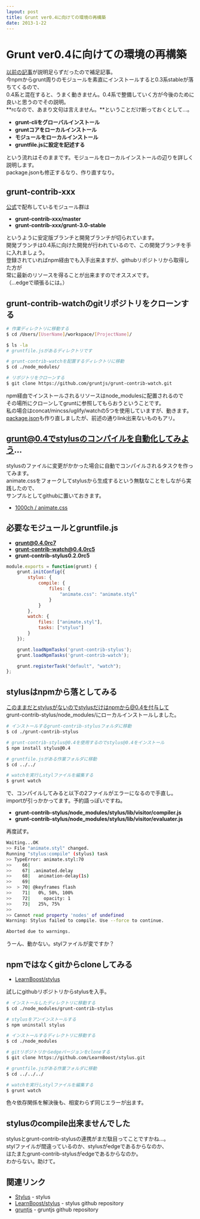 ```yaml
---
layout: post
title: Grunt ver0.4に向けての環境の再構築
date: 2013-1-22
---
```


# Grunt ver0.4に向けての環境の再構築

[以前の記事](http://1000ch.net/2012/12/08/ReconsideringGruntJs/)が説明足らずだったので補足記事。  
今npmからgrunt周りのモジュールを素直にインストールすると0.3系stableが落ちてくるので、  
0.4系と混在すると、うまく動きません。0.4系で整備していく方が今後のために良いと思うのでその説明。  
**rcなので、あまり文句は言えません。**ということだけ断っておくとして…。  

- **grunt-cliをグローバルインストール**
- **gruntコアをローカルインストール**
- **モジュールをローカルインストール**
- **gruntfile.jsに設定を記述する**

という流れはそのままです。モジュールをローカルインストールの辺りを詳しく説明します。  
package.jsonも修正するなり、作り直すなり。  

## grunt-contrib-xxx

[公式](http://github.com/gruntjs)で配布しているモジュール群は  

- **grunt-contrib-xxx/master**
- **grunt-contrib-xxx/grunt-3.0-stable**

というように安定版ブランチと開発ブランチが切られています。  
開発ブランチは0.4系に向けた開発が行われているので、この開発ブランチを手に入れましょう。  
登録されていればnpm経由でも入手出来ますが、githubリポジトリから取得した方が  
常に最新のリソースを得ることが出来ますのでオススメです。  
（…edgeで頑張るには。）  

## grunt-contrib-watchのgitリポジトリをクローンする

```bash
# 作業ディレクトリに移動する
$ cd /Users/[UserName]/workspace/[ProjectName]/

$ ls -la
# gruntfile.jsがあるディレクトリです

# grunt-contrib-watchを配置するディレクトリに移動
$ cd ./node_modules/

# リポジトリをクローンする
$ git clone https://github.com/gruntjs/grunt-contrib-watch.git
```

npm経由でインストールされるリソースはnode_modulesに配置されるので  
その場所にクローンしてgruntに参照してもらおうということです。  
私の場合はconcat/mincss/uglify/watchの5つを使用していますが、動きます。  
[package.json](http://github.com/1000ch/playground/blob/master/package.json)も作り直しましたが、前述の通りlink出来ないものもアリ。  

## grunt@0.4でstylusのコンパイルを自動化してみよう…

stylusのファイルに変更がかかった場合に自動でコンパイルされるタスクを作ってみます。  
animate.cssをフォークしてstylusから生成するという無駄なことをしながら実践したので、  
サンプルとしてgithubに置いておきます。  

+ [1000ch / animate.css](http://github.com/1000ch/animate.css)

## 必要なモジュールとgruntfile.js

- **grunt@0.4.0rc7**
- **grunt-contrib-watch@0.4.0rc5**
- **grunt-contrib-stylus0.2.0rc5**

```js
module.exports = function(grunt) {
    grunt.initConfig({
        stylus: {
            compile: {
                files: {
                    "animate.css": "animate.styl"
                }
            }
        },
        watch: {
            files: ["animate.styl"],
            tasks: ["stylus"]
        }
    });

    grunt.loadNpmTasks('grunt-contrib-stylus');
    grunt.loadNpmTasks('grunt-contrib-watch');

    grunt.registerTask("default", "watch");
};
```

## stylusはnpmから落としてみる

このままだとstylusがないのでstylusだけはnpmから@0.4を付与して  
grunt-contrib-stylus/node_modules/にローカルインストールしました。  

```bash
# インストールするgrunt-contrib-stylusフォルダに移動
$ cd ./grunt-contrib-stylus

# grunt-contrib-stylus@0.4を使用するのでstylus@0.4をインストール
$ npm install stylus@0.4

# gruntfile.jsがある作業フォルダに移動
$ cd ../../

# watchを実行しstylファイルを編集する
$ grunt watch
```

で、コンパイルしてみると以下の2ファイルがエラーになるので手直し。  
importが引っかかってます。予約語っぽいですね。  

- **grunt-contrib-stylus/node_modules/stylus/lib/visitor/compiler.js**
- **grunt-contrib-stylus/node_modules/stylus/lib/visitor/evaluater.js**

再度試す。  

```bash
Waiting...OK
>> File "animate.styl" changed.
Running "stylus:compile" (stylus) task
>> TypeError: animate.styl:70
>>    66| 
>>    67| .animated.delay
>>    68|   animation-delay(1s)
>>    69| 
>>  > 70| @keyframes flash
>>    71|   0%, 50%, 100%
>>    72|     opacity: 1
>>    73|   25%, 75%
>> 
>> Cannot read property 'nodes' of undefined
Warning: Stylus failed to compile. Use --force to continue.

Aborted due to warnings.
```

うーん、動かない。stylファイルが変ですか？  

## npmではなくgitからcloneしてみる

- [LearnBoost/stylus](https://github.com/learnboost/stylus)

試しにgithubリポジトリからstylusを入手。

```bash
# インストールしたディレクトリに移動する
$ cd ./node_modules/grunt-contrib-stylus

# stylusをアンインストールする
$ npm uninstall stylus

# インストールするディレクトリに移動する
$ cd ./node_modules

# gitリポジトリからedgeバージョンをcloneする
$ git clone https://github.com/LearnBoost/stylus.git

# gruntfile.jsがある作業フォルダに移動
$ cd ../../../

# watchを実行しstylファイルを編集する
$ grunt watch
```

色々依存関係を解決後も、相変わらず同じエラーが出ます。  

## stylusのcompile出来ませんでした

stylusとgrunt-contrib-stylusの連携がまだ駄目ってことですかね…。  
stylファイルが間違っているのか、stylusがedgeであるからなのか、  
はたまたgrunt-contrib-stylusがedgeであるからなのか。  
わからない。助けて。  

## 関連リンク

- [Stylus](http://learnboost.github.com/stylus/) - stylus
- [LearnBoost/stylus](http://github.com/learnboost/stylus) - stylus github repository
- [gruntjs](http://github.com/gruntjs) - gruntjs github repository